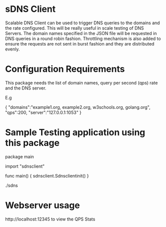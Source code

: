 sDNS Client
===========

Scalable DNS Client can be used to trigger DNS queries to the domains and the rate configured. 
This will be really useful in scale testing of DNS Servers. 
The domain names specified in the JSON file will be requested in DNS queries in a round robin fashion.
Throttling mechanism is also added to ensure the requests are not sent in burst fashion and they are distributed evenly.

Configuration Requirements
==========================
This package needs the list of domain names, query per second (qps) rate and the DNS server. 

E.g

{
  "domains":"example1.org, example2.org, w3schools.org, golang.org",
  "qps":200,
  "server":"127.0.0.1:1053"
}

Sample Testing application using this package
==============================================
package main

import "sdnsclient"

func main() {
	sdnsclient.Sdnsclientinit()
}

./sdns


Webserver usage
===============

http://localhost:12345 to view the QPS Stats


